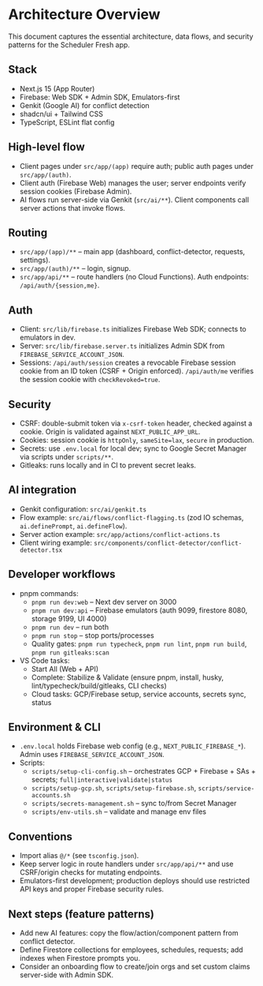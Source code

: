 # Architecture Overview

This document captures the essential architecture, data flows, and security patterns for the Scheduler Fresh app.

## Stack

- Next.js 15 (App Router)
- Firebase: Web SDK + Admin SDK, Emulators-first
- Genkit (Google AI) for conflict detection
- shadcn/ui + Tailwind CSS
- TypeScript, ESLint flat config

## High-level flow

- Client pages under `src/app/(app)` require auth; public auth pages under `src/app/(auth)`.
- Client auth (Firebase Web) manages the user; server endpoints verify session cookies (Firebase Admin).
- AI flows run server-side via Genkit (`src/ai/**`). Client components call server actions that invoke flows.

## Routing

- `src/app/(app)/**` – main app (dashboard, conflict-detector, requests, settings).
- `src/app/(auth)/**` – login, signup.
- `src/app/api/**` – route handlers (no Cloud Functions). Auth endpoints: `/api/auth/{session,me}`.

## Auth

- Client: `src/lib/firebase.ts` initializes Firebase Web SDK; connects to emulators in dev.
- Server: `src/lib/firebase.server.ts` initializes Admin SDK from `FIREBASE_SERVICE_ACCOUNT_JSON`.
- Sessions: `/api/auth/session` creates a revocable Firebase session cookie from an ID token (CSRF + Origin enforced). `/api/auth/me` verifies the session cookie with `checkRevoked=true`.

## Security

- CSRF: double-submit token via `x-csrf-token` header, checked against a cookie. Origin is validated against `NEXT_PUBLIC_APP_URL`.
- Cookies: session cookie is `httpOnly`, `sameSite=lax`, `secure` in production.
- Secrets: use `.env.local` for local dev; sync to Google Secret Manager via scripts under `scripts/**`.
- Gitleaks: runs locally and in CI to prevent secret leaks.

## AI integration

- Genkit configuration: `src/ai/genkit.ts`
- Flow example: `src/ai/flows/conflict-flagging.ts` (zod IO schemas, `ai.definePrompt`, `ai.defineFlow`).
- Server action example: `src/app/actions/conflict-actions.ts`
- Client wiring example: `src/components/conflict-detector/conflict-detector.tsx`

## Developer workflows

- pnpm commands:
  - `pnpm run dev:web` – Next dev server on 3000
  - `pnpm run dev:api` – Firebase emulators (auth 9099, firestore 8080, storage 9199, UI 4000)
  - `pnpm run dev` – run both
  - `pnpm run stop` – stop ports/processes
  - Quality gates: `pnpm run typecheck`, `pnpm run lint`, `pnpm run build`, `pnpm run gitleaks:scan`
- VS Code tasks:
  - Start All (Web + API)
  - Complete: Stabilize & Validate (ensure pnpm, install, husky, lint/typecheck/build/gitleaks, CLI checks)
  - Cloud tasks: GCP/Firebase setup, service accounts, secrets sync, status

## Environment & CLI

- `.env.local` holds Firebase web config (e.g., `NEXT_PUBLIC_FIREBASE_*`). Admin uses `FIREBASE_SERVICE_ACCOUNT_JSON`.
- Scripts:
  - `scripts/setup-cli-config.sh` – orchestrates GCP + Firebase + SAs + secrets; `full|interactive|validate|status`
  - `scripts/setup-gcp.sh`, `scripts/setup-firebase.sh`, `scripts/service-accounts.sh`
  - `scripts/secrets-management.sh` – sync to/from Secret Manager
  - `scripts/env-utils.sh` – validate and manage env files

## Conventions

- Import alias `@/*` (see `tsconfig.json`).
- Keep server logic in route handlers under `src/app/api/**` and use CSRF/origin checks for mutating endpoints.
- Emulators-first development; production deploys should use restricted API keys and proper Firebase security rules.

## Next steps (feature patterns)

- Add new AI features: copy the flow/action/component pattern from conflict detector.
- Define Firestore collections for employees, schedules, requests; add indexes when Firestore prompts you.
- Consider an onboarding flow to create/join orgs and set custom claims server-side with Admin SDK.

